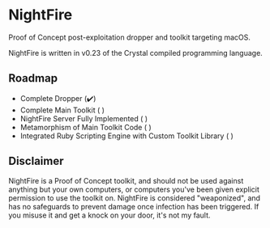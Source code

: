 # NightFire
Proof of Concept post-exploitation dropper and toolkit targeting macOS.

NightFire is written in v0.23 of the Crystal compiled programming language.

## Roadmap

* Complete Dropper (✔️)
* Complete Main Toolkit ( )
* NightFire Server Fully Implemented ( )
* Metamorphism of Main Toolkit Code ( )
* Integrated Ruby Scripting Engine with Custom Toolkit Library ( )

## Disclaimer
NightFire is a Proof of Concept toolkit, and should not be used against anything but your own computers, or computers you've been given explicit permission to use the toolkit on. NightFire is considered "weaponized", and has no safeguards to prevent damage once infection has been triggered. If you misuse it and get a knock on your door, it's not my fault.
